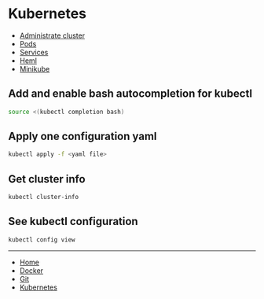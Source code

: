 # Kubernetes

- [Administrate cluster](./admin.md)
- [Pods](./pod.md)
- [Services](./svc.md)
- [Heml](./helm.md)
- [Minikube](./minikube.md)

## Add and enable bash autocompletion for kubectl

```bash
source <(kubectl completion bash)
```

## Apply one configuration yaml

```bash
kubectl apply -f <yaml file>
```

## Get cluster info

```bash
kubectl cluster-info
```

## See kubectl configuration

```bash
kubectl config view
```

***

- [Home](/README.md)
- [Docker](/docker/README.md)
- [Git](/git/README.md)
- [Kubernetes](/k8s/README.md)
